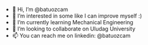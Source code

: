 - 👋 Hi, I’m @batuozcam
- 👀 I’m interested in some like I can improve myself :)
- 🌱 I’m currently learning Mechanical Engineering
- 💞️ I’m looking to collaborate on Uludag University
- 📫 You can reach me on linkedin: @batuozcam 

